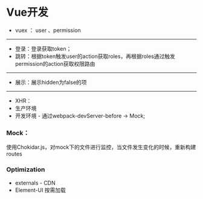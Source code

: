# Vue开发

- vuex ： user 、permission
-------------------------
- 登录：登录获取token；
- 跳转：根据token触发user的action获取roles，再根据roles通过触发permission的action获取权限路由
- --------------------------
- 展示：展示hidden为false的项
------------------------
- XHR：
-    生产环境
-    开发环境 - 通过webpack-devServer-before -> Mock;

### Mock：
  使用Chokidar.js，对mock下的文件进行监控，当文件发生变化的时候，重新构建routes

### Optimization
- externals - CDN
- Element-UI 按需加载